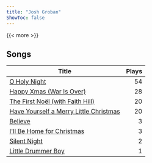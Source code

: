 ```yaml
---
title: "Josh Groban"
ShowToc: false
---
```


{{< more >}}

## Songs
Title | Plays 
----- | -----: 
[O Holy Night](/songs/o-holy-night) | 54
[Happy Xmas (War Is Over)](/songs/happy-xmas-war-is-over) | 28
[The First Noël (with Faith Hill)](/songs/the-first-noel-with-faith-hill) | 20
[Have Yourself a Merry Little Christmas](/songs/have-yourself-a-merry-little-christmas) | 20
[Believe](/songs/believe) | 3
[I'll Be Home for Christmas](/songs/ill-be-home-for-christmas) | 3
[Silent Night](/songs/silent-night) | 2
[Little Drummer Boy](/songs/little-drummer-boy) | 1

